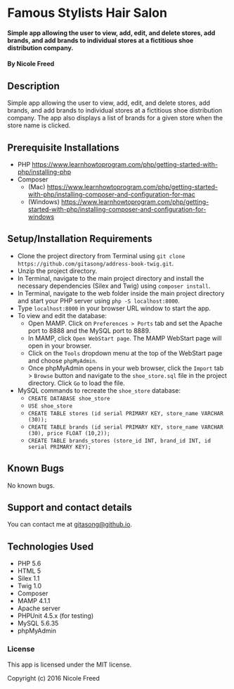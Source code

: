 # Famous Stylists Hair Salon

#### Simple app allowing the user to view, add, edit, and delete stores, add brands, and add brands to individual stores at a fictitious shoe distribution company.

#### By Nicole Freed

## Description

Simple app allowing the user to view, add, edit, and delete stores, add brands, and add brands to individual stores at a fictitious shoe distribution company. The app also displays a list of brands for a given store when the store name is clicked.

## Prerequisite Installations

* PHP
https://www.learnhowtoprogram.com/php/getting-started-with-php/installing-php
* Composer
    * (Mac) https://www.learnhowtoprogram.com/php/getting-started-with-php/installing-composer-and-configuration-for-mac
    * (Windows)
    https://www.learnhowtoprogram.com/php/getting-started-with-php/installing-composer-and-configuration-for-windows

## Setup/Installation Requirements
* Clone the project directory from Terminal using `git clone https://github.com/gitasong/address-book-twig.git`.
* Unzip the project directory.
* In Terminal, navigate to the main project directory and install the necessary dependencies (Silex and Twig) using `composer install`.
* In Terminal, navigate to the web folder inside the main project directory and start your PHP server using `php -S localhost:8000`.
* Type `localhost:8000` in your browser URL window to start the app.
* To view and edit the database:
    * Open MAMP. Click on `Preferences > Ports` tab and set the Apache port to 8888 and the MySQL port to 8889.
    * In MAMP, click `Open WebStart page`. The MAMP WebStart page will open in your browser.
    * Click on the `Tools` dropdown menu at the top of the WebStart page and choose `phpMyAdmin`.
    * Once phpMyAdmin opens in your web browser, click the `Import` tab > `Browse` button and navigate to the `shoe_store.sql` file in the project directory. Click `Go` to load the file.
* MySQL commands to recreate the `shoe_store` database:
    * `CREATE DATABASE shoe_store`
    * `USE shoe_store`
    * `CREATE TABLE stores (id serial PRIMARY KEY, store_name VARCHAR (30));`
    * `CREATE TABLE brands (id serial PRIMARY KEY, store_name VARCHAR (30), price FLOAT (10,2));`
    * `CREATE TABLE brands_stores (store_id INT, brand_id INT, id serial PRIMARY KEY);`

## Known Bugs

No known bugs.

## Support and contact details

You can contact me at gitasong@github.io.

## Technologies Used

* PHP 5.6
* HTML 5
* Silex 1.1
* Twig 1.0
* Composer
* MAMP 4.1.1
* Apache server
* PHPUnit 4.5.x (for testing)
* MySQL 5.6.35
* phpMyAdmin

### License

This app is licensed under the MIT license.

Copyright (c) 2016 Nicole Freed
